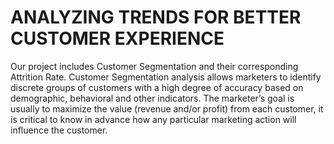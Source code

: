 # ANALYZING TRENDS FOR BETTER CUSTOMER EXPERIENCE
Our project includes Customer Segmentation and their corresponding Attrition Rate.
Customer Segmentation analysis allows marketers to identify discrete groups of customers with a high degree of accuracy based on demographic, behavioral and other indicators.
The marketer’s goal is usually to maximize the value (revenue and/or profit) from each customer, it is critical to know in advance how any particular marketing action will influence the customer.
